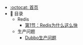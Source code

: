 - [:octocat: 首页](/README)
- :memo: 目录
  - Redis
    - [第1节：Redis为什么这么快](/md/redis/2022-03-09-redis为什么这么快.md)
  - 生产问题
    - [Dubbo生产问题](/md/prod/2022-03-18-dubbo生产问题.md)